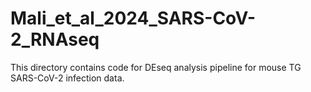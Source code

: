 # Mali_et_al_2024_SARS-CoV-2_RNAseq
This directory contains code for DEseq analysis pipeline for mouse TG SARS-CoV-2 infection data.
